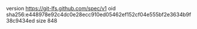 version https://git-lfs.github.com/spec/v1
oid sha256:e448978e92c4dc0e28ecc910ed05462ef152cf04e555bf2e3634b9f38c9434ed
size 848
